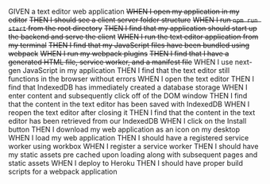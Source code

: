 GIVEN a text editor web application
~~WHEN I open my application in my editor~~
~~THEN I should see a client server folder structure~~
~~WHEN I run `npm run start` from the root directory~~
~~THEN I find that my application should start up the backend and serve the client~~
~~WHEN I run the text editor application from my terminal~~
~~THEN I find that my JavaScript files have been bundled using webpack~~
~~WHEN I run my webpack plugins~~
~~THEN I find that I have a generated HTML file, service worker, and a manifest file~~
WHEN I use next-gen JavaScript in my application
THEN I find that the text editor still functions in the browser without errors
WHEN I open the text editor
THEN I find that IndexedDB has immediately created a database storage
WHEN I enter content and subsequently click off of the DOM window
THEN I find that the content in the text editor has been saved with IndexedDB
WHEN I reopen the text editor after closing it
THEN I find that the content in the text editor has been retrieved from our IndexedDB
WHEN I click on the Install button
THEN I download my web application as an icon on my desktop
WHEN I load my web application
THEN I should have a registered service worker using workbox
WHEN I register a service worker
THEN I should have my static assets pre cached upon loading along with subsequent pages and static assets
WHEN I deploy to Heroku
THEN I should have proper build scripts for a webpack application
